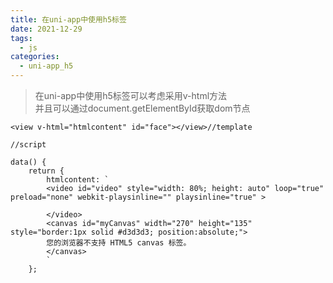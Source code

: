 ```yaml
---
title: 在uni-app中使用h5标签
date: 2021-12-29
tags:
  - js
categories:
  - uni-app_h5
---
```


>在uni-app中使用h5标签可以考虑采用v-html方法  
>并且可以通过document.getElementById获取dom节点  
    

    <view v-html="htmlcontent" id="face"></view>//template

    //script

    data() {
		return {
			htmlcontent: `
			<video id="video" style="width: 80%; height: auto" loop="true"  preload="none" webkit-playsinline="" playsinline="true" >

			</video>
			<canvas id="myCanvas" width="270" height="135" style="border:1px solid #d3d3d3; position:absolute;">
			您的浏览器不支持 HTML5 canvas 标签。
			</canvas>
			`
		};